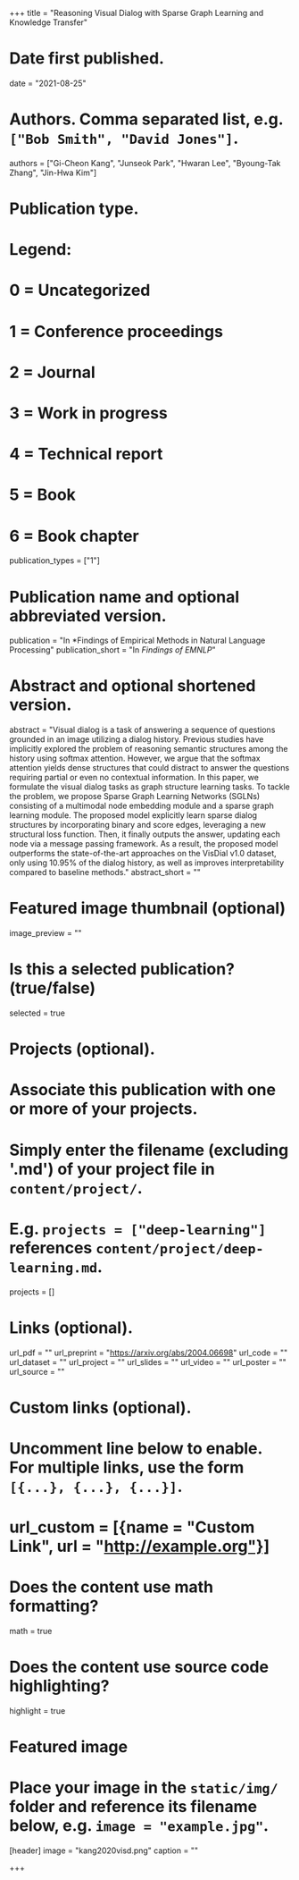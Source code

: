 +++
title = "Reasoning Visual Dialog with Sparse Graph Learning and Knowledge Transfer"

# Date first published.
date = "2021-08-25"

# Authors. Comma separated list, e.g. `["Bob Smith", "David Jones"]`.
authors = ["Gi-Cheon Kang", "Junseok Park", "Hwaran Lee", "Byoung-Tak Zhang", "Jin-Hwa Kim"]

# Publication type.
# Legend:
# 0 = Uncategorized
# 1 = Conference proceedings
# 2 = Journal
# 3 = Work in progress
# 4 = Technical report
# 5 = Book
# 6 = Book chapter
publication_types = ["1"]

# Publication name and optional abbreviated version.
publication = "In *Findings of Empirical Methods in Natural Language Processing"
publication_short = "In *Findings of EMNLP*"

# Abstract and optional shortened version.
abstract = "Visual dialog is a task of answering a sequence of questions grounded in an image utilizing a dialog history. Previous studies have implicitly explored the problem of reasoning semantic structures among the history using softmax attention. However, we argue that the softmax attention yields dense structures that could distract to answer the questions requiring partial or even no contextual information. In this paper, we formulate the visual dialog tasks as graph structure learning tasks. To tackle the problem, we propose Sparse Graph Learning Networks (SGLNs) consisting of a multimodal node embedding module and a sparse graph learning module. The proposed model explicitly learn sparse dialog structures by incorporating binary and score edges, leveraging a new structural loss function. Then, it finally outputs the answer, updating each node via a message passing framework. As a result, the proposed model outperforms the state-of-the-art approaches on the VisDial v1.0 dataset, only using 10.95% of the dialog history, as well as improves interpretability compared to baseline methods."
abstract_short = ""

# Featured image thumbnail (optional)
image_preview = ""

# Is this a selected publication? (true/false)
selected = true

# Projects (optional).
#   Associate this publication with one or more of your projects.
#   Simply enter the filename (excluding '.md') of your project file in `content/project/`.
#   E.g. `projects = ["deep-learning"]` references `content/project/deep-learning.md`.
projects = []

# Links (optional).
url_pdf = ""
url_preprint = "https://arxiv.org/abs/2004.06698"
url_code = ""
url_dataset = ""
url_project = ""
url_slides = ""
url_video = ""
url_poster = ""
url_source = ""

# Custom links (optional).
#   Uncomment line below to enable. For multiple links, use the form `[{...}, {...}, {...}]`.
# url_custom = [{name = "Custom Link", url = "http://example.org"}]

# Does the content use math formatting?
math = true

# Does the content use source code highlighting?
highlight = true

# Featured image
# Place your image in the `static/img/` folder and reference its filename below, e.g. `image = "example.jpg"`.
[header]
image = "kang2020visd.png"
caption = ""

+++
